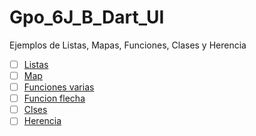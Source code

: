 # Gpo_6J_B_Dart_UI
Ejemplos de Listas, Mapas, Funciones, Clases y Herencia 

 - [ ] [Listas](https://dartpad.dev/3af9926672e38a6deaf088863f4cbfea)
 - [ ] [Map](https://dartpad.dev/ab3b8521777c9b9e84cf28afed8941a4)
 - [ ] [Funciones varias](https://dartpad.dev/116e094811033d17fe6f08069f18aa74)
 - [ ] [Funcion flecha](https://dartpad.dev/fbf88dd9f01bf42fc2b7628f8b92d1a5)
 - [ ] [Clses](https://dartpad.dev/5028db710910bcb07179ffe6b491e57c)
 - [ ] [Herencia](https://dartpad.dev/2a053c24a29d82d2b5cff257de4e82a1)
